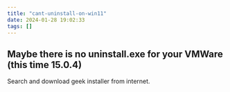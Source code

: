 ```yaml
---
title: "cant-uninstall-on-win11"
date: 2024-01-28 19:02:33
tags: []
---
```

## Maybe there is no uninstall.exe for your VMWare (this time 15.0.4)

Search and download geek installer from internet.


